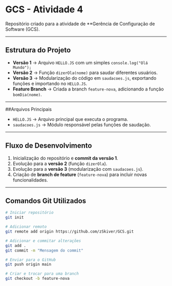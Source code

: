 # GCS - Atividade 4

Repositório criado para a atividade de **Gerência de Configuração de Software (GCS).  

---

## Estrutura do Projeto

- **Versão 1** → Arquivo `HELLO.JS` com um simples `console.log("Olá Mundo");`  
- **Versão 2** → Função `dizerOla(nome)` para saudar diferentes usuários.  
- **Versão 3** → Modularização do código em `saudacoes.js`, exportando funções e importando no `HELLO.JS`.  
- **Feature Branch** → Criada a branch `feature-nova`, adicionando a função `bomDia(nome)`.

---

##Arquivos Principais

- `HELLO.JS` → Arquivo principal que executa o programa.  
- `saudacoes.js` → Módulo responsável pelas funções de saudação.  

---

## Fluxo de Desenvolvimento

1. Inicialização do repositório e **commit da versão 1**.  
2. Evolução para a **versão 2** (função `dizerOla`).  
3. Evolução para a **versão 3** (modularização com `saudacoes.js`).  
4. Criação de **branch de feature** (`feature-nova`) para incluir novas funcionalidades.  

---

## Comandos Git Utilizados

```bash
# Iniciar repositório
git init

# Adicionar remoto
git remote add origin https://github.com/zSkiver/GCS.git

# Adicionar e commitar alterações
git add .
git commit -m "Mensagem do commit"

# Enviar para o GitHub
git push origin main

# Criar e trocar para uma branch
git checkout -b feature-nova
